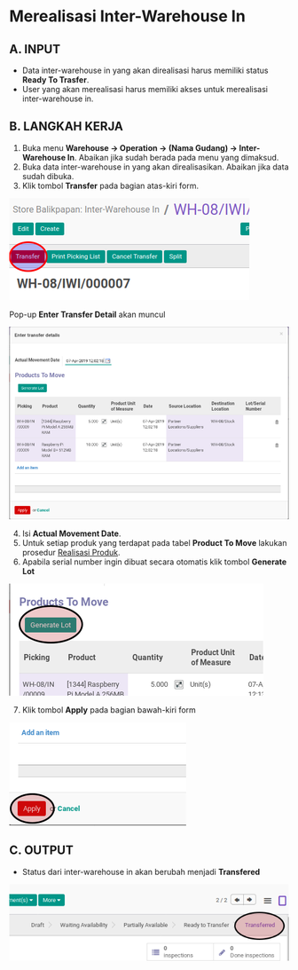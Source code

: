 # Merealisasi Inter-Warehouse In

## A. INPUT

* Data inter-warehouse in yang akan direalisasi harus memiliki status **Ready To Trasfer**.
* User yang akan merealisasi harus memiliki akses untuk merealisasi inter-warehouse in.

## B. LANGKAH KERJA

1. Buka menu **Warehouse -> Operation -> (Nama Gudang) -> Inter-Warehouse In**. Abaikan jika sudah berada
pada menu yang dimaksud.
2. Buka data inter-warehouse in yang akan direalisasikan. Abaikan jika data sudah dibuka.
3. Klik tombol **Transfer** pada bagian atas-kiri form.


![](../../img/interwarehouse-in/tombol-transfer.png)

Pop-up **Enter Transfer Detail** akan muncul

![](../../img/interwarehouse-in/pop-up-enter-transfer-detail.png)

4. Isi **Actual Movement Date**.
5. Untuk setiap produk yang terdapat pada tabel **Product To Move** lakukan prosedur [Realisasi Produk](./transfer-product.md).
6. Apabila serial number ingin dibuat secara otomatis klik tombol **Generate Lot**

![](../../img/interwarehouse-in/tombol-generate-lot.png)

7. Klik tombol **Apply** pada bagian bawah-kiri form

![](../../img/interwarehouse-in/tombol-apply-transfer-detail.png)

## C. OUTPUT

* Status dari inter-warehouse in akan berubah menjadi **Transfered**

![](../../img/interwarehouse-in/status-transfered.png)

